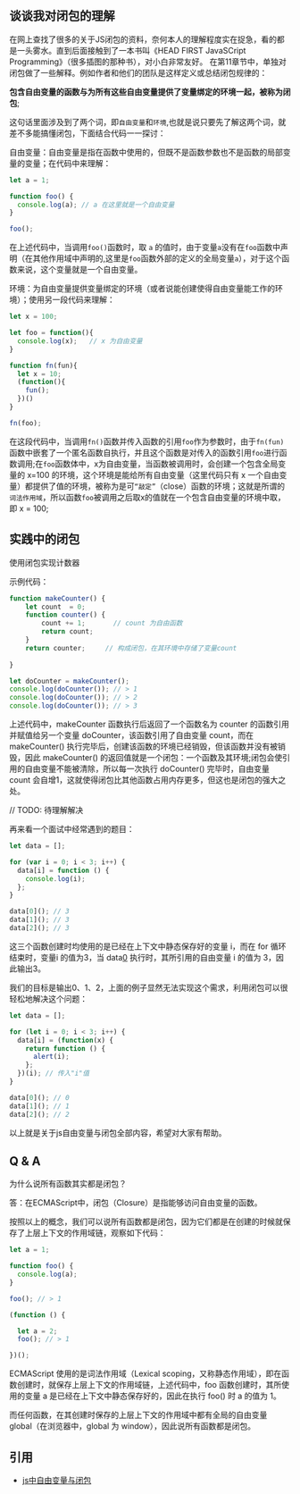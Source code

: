 ## 谈谈我对闭包的理解
在网上查找了很多的关于JS闭包的资料，奈何本人的理解程度实在捉急，看的都是一头雾水。直到后面接触到了一本书叫《HEAD FIRST JavaSCript Programming》（很多插图的那种书），对小白非常友好。
在第11章节中，单独对闭包做了一些解释。例如作者和他们的团队是这样定义或总结闭包规律的：

**包含自由变量的函数与为所有这些自由变量提供了变量绑定的环境一起，被称为闭包**;

这句话里面涉及到了两个词，即`自由变量`和`环境`,也就是说只要先了解这两个词，就差不多能搞懂闭包，下面结合代码一一探讨：

自由变量：自由变量是指在函数中使用的，但既不是函数参数也不是函数的局部变量的变量；在代码中来理解：
```js
let a = 1;

function foo() {
  console.log(a); // a 在这里就是一个自由变量
}

foo();
```
在上述代码中，当调用`foo()`函数时，取 `a` 的值时，由于变量`a`没有在`foo`函数中声明（在其他作用域中声明的,这里是`foo`函数外部的定义的全局变量`a`），对于这个函数来说，这个变量就是一个自由变量。

环境：为自由变量提供变量绑定的环境（或者说能创建使得自由变量能工作的环境）；使用另一段代码来理解：
```js
let x = 100;

let foo = function(){
  console.log(x);   // x 为自由变量
}

function fn(fun){
  let x = 10;
  (function(){
    fun();
  })()
}

fn(foo);
```
在这段代码中，当调用`fn()`函数并传入函数的引用`foo`作为参数时，由于`fn(fun)`函数中嵌套了一个匿名函数自执行，并且这个函数是对传入的函数引用`foo`进行函数调用;在`foo`函数体中，x为自由变量，当函数被调用时，会创建一个包含全局变量的 x=100 的环境，这个环境是能给所有自由变量（这里代码只有 x 一个自由变量）都提供了值的环境，被称为是可`“敲定”`（close）函数的环境；这就是所谓的`词法作用域`，所以函数`foo`被调用之后取x的值就在一个包含自由变量的环境中取，即 x = 100;

## 实践中的闭包
使用闭包实现计数器

示例代码：
```js
function makeCounter() {
    let count  = 0;
    function counter() {
        count += 1;       // count 为自由函数
        return count;
    }
    return counter;     // 构成闭包，在其环境中存储了变量count
    
}

let doCounter = makeCounter();
console.log(doCounter()); // > 1
console.log(doCounter()); // > 2
console.log(doCounter()); // > 3
```
上述代码中，makeCounter 函数执行后返回了一个函数名为 counter 的函数引用并赋值给另一个变量 doCounter，该函数引用了自由变量 count，而在 makeCounter() 执行完毕后，创建该函数的环境已经销毁，但该函数并没有被销毁，因此 makeCounter() 的返回值就是一个闭包：一个函数及其环境;闭包会使引用的自由变量不能被清除，所以每一次执行 doCounter() 完毕时，自由变量 count 会自增1，这就使得闭包比其他函数占用内存更多，但这也是闭包的强大之处。

// TODO: 待理解解决

再来看一个面试中经常遇到的题目：
```js
let data = [];

for (var i = 0; i < 3; i++) {
  data[i] = function () {
    console.log(i);
  };
}

data[0](); // 3
data[1](); // 3
data[2](); // 3
```
这三个函数创建时均使用的是已经在上下文中静态保存好的变量 i，而在 for 循环结束时，变量i 的值为3，当 data[0]() 执行时，其所引用的自由变量 i 的值为 3，因此输出3。

我们的目标是输出0、1、2，上面的例子显然无法实现这个需求，利用闭包可以很轻松地解决这个问题：
```js
let data = [];

for (let i = 0; i < 3; i++) {
  data[i] = (function(x) {
    return function () {
      alert(i);
    };
  })(i); // 传入"i"值
}

data[0](); // 0
data[1](); // 1
data[2](); // 2
```
以上就是关于js自由变量与闭包全部内容，希望对大家有帮助。

## Q & A
为什么说所有函数其实都是闭包？

答：在ECMAScript中，闭包（Closure）是指能够访问自由变量的函数。

按照以上的概念，我们可以说所有函数都是闭包，因为它们都是在创建的时候就保存了上层上下文的作用域链，观察如下代码：
```js
let a = 1;

function foo() {
  console.log(a);
}

foo(); // > 1

(function () {

  let a = 2;
  foo(); // > 1

})();
```
ECMAScript 使用的是词法作用域（Lexical scoping，又称静态作用域），即在函数创建时，就保存上层上下文的作用域链，上述代码中，foo 函数创建时，其所使用的变量 a 是已经在上下文中静态保存好的，因此在执行 foo() 时 a 的值为 1。

而任何函数，在其创建时保存的上层上下文的作用域中都有全局的自由变量 global（在浏览器中，global 为 window），因此说所有函数都是闭包。

## 引用
- [js中自由变量与闭包](https://www.mybj123.com/16908.html)